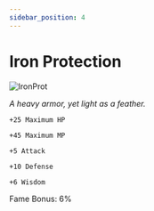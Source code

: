 ```yaml
---
sidebar_position: 4
---
```


# Iron Protection

![IronProt](http://i.imgur.com/hbJ7mYp.png)

<i>A heavy armor, yet light as a feather.</i>

    +25 Maximum HP
    
    +45 Maximum MP
    
    +5 Attack
    
    +10 Defense
    
    +6 Wisdom
    
Fame Bonus: 6%
